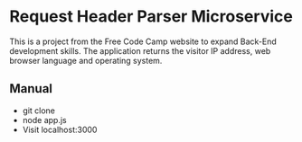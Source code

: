 # Request Header Parser Microservice

This is a project from the Free Code Camp website to expand Back-End development skills. The application returns the visitor IP address, web browser language and operating system.

## Manual

* git clone
* node app.js
* Visit localhost:3000
